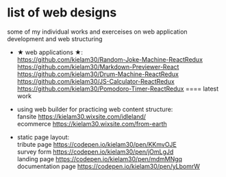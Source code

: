 # list of web designs
some of my individual works and exerceises on web application development and web structuring  
  
- ★ web applications ★:  
https://github.com/kielam30/Random-Joke-Machine-ReactRedux  
https://github.com/kielam30/Markdown-Previewer-React  
https://github.com/kielam30/Drum-Machine-ReactRedux  
https://github.com/kielam30/JS-Calculator-ReactRedux  
https://github.com/kielam30/Pomodoro-Timer-ReactRedux ==== latest work  
  
- using web builder for practicing web content structure:  
fansite https://kielam30.wixsite.com/idleland/  
ecommerce https://kielam30.wixsite.com/from-earth  
  
- static page layout:  
tribute page https://codepen.io/kielam30/pen/KKmvOJE  
survey form https://codepen.io/kielam30/pen/jOmLgJd  
landing page https://codepen.io/kielam30/pen/mdmMNgq  
documentation page https://codepen.io/kielam30/pen/yLbomrW  
  
